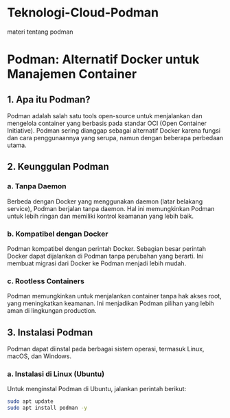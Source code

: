 # Teknologi-Cloud-Podman
materi tentang podman 
# Podman: Alternatif Docker untuk Manajemen Container

## 1. Apa itu Podman?
Podman adalah salah satu tools open-source untuk menjalankan dan mengelola container yang berbasis pada standar OCI (Open Container Initiative). Podman sering dianggap sebagai alternatif Docker karena fungsi dan cara penggunaannya yang serupa, namun dengan beberapa perbedaan utama.

## 2. Keunggulan Podman
### a. **Tanpa Daemon**
Berbeda dengan Docker yang menggunakan daemon (latar belakang service), Podman berjalan tanpa daemon. Hal ini memungkinkan Podman untuk lebih ringan dan memiliki kontrol keamanan yang lebih baik.

### b. **Kompatibel dengan Docker**
Podman kompatibel dengan perintah Docker. Sebagian besar perintah Docker dapat dijalankan di Podman tanpa perubahan yang berarti. Ini membuat migrasi dari Docker ke Podman menjadi lebih mudah.

### c. **Rootless Containers**
Podman memungkinkan untuk menjalankan container tanpa hak akses root, yang meningkatkan keamanan. Ini menjadikan Podman pilihan yang lebih aman di lingkungan production.

## 3. Instalasi Podman
Podman dapat diinstal pada berbagai sistem operasi, termasuk Linux, macOS, dan Windows.

### a. Instalasi di Linux (Ubuntu)
Untuk menginstal Podman di Ubuntu, jalankan perintah berikut:

```bash
sudo apt update
sudo apt install podman -y
